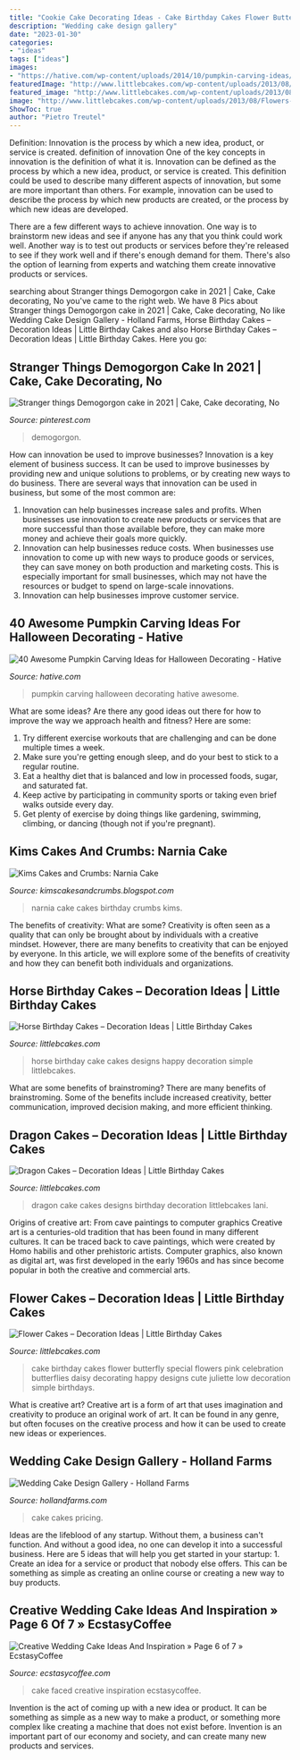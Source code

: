 ```yaml
---
title: "Cookie Cake Decorating Ideas - Cake Birthday Cakes Flower Butterfly Special Flowers Pink Celebration Butterflies Daisy Decorating Happy Designs Cute Juliette Low Decoration Simple Birthdays"
description: "Wedding cake design gallery"
date: "2023-01-30"
categories:
- "ideas"
tags: ["ideas"]
images:
- "https://hative.com/wp-content/uploads/2014/10/pumpkin-carving-ideas/18-house-pumpkin.jpg"
featuredImage: "http://www.littlebcakes.com/wp-content/uploads/2013/08/Flowers-For-Cakes-682x1024.jpg"
featured_image: "http://www.littlebcakes.com/wp-content/uploads/2013/08/Flowers-For-Cakes-682x1024.jpg"
image: "http://www.littlebcakes.com/wp-content/uploads/2013/08/Flowers-For-Cakes-682x1024.jpg"
ShowToc: true
author: "Pietro Treutel"
---
```



Definition: Innovation is the process by which a new idea, product, or service is created.
definition of innovation
One of the key concepts in innovation is the definition of what it is. Innovation can be defined as the process by which a new idea, product, or service is created. This definition could be used to describe many different aspects of innovation, but some are more important than others. For example, innovation can be used to describe the process by which new products are created, or the process by which new ideas are developed.

There are a few different ways to achieve innovation. One way is to brainstorm new ideas and see if anyone has any that you think could work well. Another way is to test out products or services before they're released to see if they work well and if there's enough demand for them. There's also the option of learning from experts and watching them create innovative products or services.

	

		
searching about Stranger things Demogorgon cake in 2021 | Cake, Cake decorating, No you've came to the right web. We have 8 Pics about Stranger things Demogorgon cake in 2021 | Cake, Cake decorating, No like Wedding Cake Design Gallery - Holland Farms, Horse Birthday Cakes – Decoration Ideas | Little Birthday Cakes and also Horse Birthday Cakes – Decoration Ideas | Little Birthday Cakes. Here you go:
		
    
## Stranger Things Demogorgon Cake In 2021 | Cake, Cake Decorating, No

<img loading=lazy src="https://i.pinimg.com/736x/99/4f/f6/994ff6ad4c08e80ea53ec1aa2d1aedde.jpg" onerror="this.onerror=null;this.src='https://tse2.mm.bing.net/th?id=OIP.y7co-lv_0HwGKR2XG_bpFgHaL-&amp;pid=15.1';" alt="Stranger things Demogorgon cake in 2021 | Cake, Cake decorating, No">

_Source: pinterest.com_

>demogorgon. 

	

How can innovation be used to improve businesses?
Innovation is a key element of business success. It can be used to improve businesses by providing new and unique solutions to problems, or by creating new ways to do business. There are several ways that innovation can be used in business, but some of the most common are: 
1. Innovation can help businesses increase sales and profits. When businesses use innovation to create new products or services that are more successful than those available before, they can make more money and achieve their goals more quickly.
2. Innovation can help businesses reduce costs. When businesses use innovation to come up with new ways to produce goods or services, they can save money on both production and marketing costs. This is especially important for small businesses, which may not have the resources or budget to spend on large-scale innovations. 
3. Innovation can help businesses improve customer service.

    
## 40 Awesome Pumpkin Carving Ideas For Halloween Decorating - Hative

<img loading=lazy src="https://hative.com/wp-content/uploads/2014/10/pumpkin-carving-ideas/18-house-pumpkin.jpg" onerror="this.onerror=null;this.src='https://tse4.mm.bing.net/th?id=OIP.WHrcC5F0iUmuE0iraLJGYQHaIh&amp;pid=15.1';" alt="40 Awesome Pumpkin Carving Ideas for Halloween Decorating - Hative">

_Source: hative.com_

>pumpkin carving halloween decorating hative awesome. 

	

What are some ideas?
Are there any good ideas out there for how to improve the way we approach health and fitness? Here are some: 
1. Try different exercise workouts that are challenging and can be done multiple times a week. 
2. Make sure you're getting enough sleep, and do your best to stick to a regular routine. 
3. Eat a healthy diet that is balanced and low in processed foods, sugar, and saturated fat. 
4. Keep active by participating in community sports or taking even brief walks outside every day. 
5. Get plenty of exercise by doing things like gardening, swimming, climbing, or dancing (though not if you're pregnant).

    
## Kims Cakes And Crumbs: Narnia Cake

<img loading=lazy src="http://4.bp.blogspot.com/-G0VypgJCHGU/TiqaL24UshI/AAAAAAAAARQ/ObJBMGK90jw/s1600/narnia+birthday+cake.JPG" onerror="this.onerror=null;this.src='https://tse4.mm.bing.net/th?id=OIP.yRY2XuujGYFNhOPGbaasMQHaJ4&amp;pid=15.1';" alt="Kims Cakes and Crumbs: Narnia Cake">

_Source: kimscakesandcrumbs.blogspot.com_

>narnia cake cakes birthday crumbs kims. 

	

The benefits of creativity: What are some?
Creativity is often seen as a quality that can only be brought about by individuals with a creative mindset. However, there are many benefits to creativity that can be enjoyed by everyone. In this article, we will explore some of the benefits of creativity and how they can benefit both individuals and organizations.

    
## Horse Birthday Cakes – Decoration Ideas | Little Birthday Cakes

<img loading=lazy src="http://www.littlebcakes.com/wp-content/uploads/2014/01/Horse-Cake-Designs.jpg" onerror="this.onerror=null;this.src='https://tse1.mm.bing.net/th?id=OIP.yCzcMelO0MPkeG0zT7a1wQHaE7&amp;pid=15.1';" alt="Horse Birthday Cakes – Decoration Ideas | Little Birthday Cakes">

_Source: littlebcakes.com_

>horse birthday cake cakes designs happy decoration simple littlebcakes. 

	

What are some benefits of brainstroming?
There are many benefits of brainstroming. Some of the benefits include increased creativity, better communication, improved decision making, and more efficient thinking.

    
## Dragon Cakes – Decoration Ideas | Little Birthday Cakes

<img loading=lazy src="http://www.littlebcakes.com/wp-content/uploads/2013/08/Dragon-Cake-Designs-682x1024.jpg" onerror="this.onerror=null;this.src='https://tse2.mm.bing.net/th?id=OIP.eVoFuFGBZvxnsA0bhrtreQHaLH&amp;pid=15.1';" alt="Dragon Cakes – Decoration Ideas | Little Birthday Cakes">

_Source: littlebcakes.com_

>dragon cake cakes designs birthday decoration littlebcakes lani. 

	

Origins of creative art: From cave paintings to computer graphics
Creative art is a centuries-old tradition that has been found in many different cultures. It can be traced back to cave paintings, which were created by Homo habilis and other prehistoric artists. Computer graphics, also known as digital art, was first developed in the early 1960s and has since become popular in both the creative and commercial arts.

    
## Flower Cakes – Decoration Ideas | Little Birthday Cakes

<img loading=lazy src="http://www.littlebcakes.com/wp-content/uploads/2013/08/Flowers-For-Cakes-682x1024.jpg" onerror="this.onerror=null;this.src='https://tse2.mm.bing.net/th?id=OIP.s7SX2qXBO5tLVnymkoSmhAHaLH&amp;pid=15.1';" alt="Flower Cakes – Decoration Ideas | Little Birthday Cakes">

_Source: littlebcakes.com_

>cake birthday cakes flower butterfly special flowers pink celebration butterflies daisy decorating happy designs cute juliette low decoration simple birthdays. 

	

What is creative art?
Creative art is a form of art that uses imagination and creativity to produce an original work of art. It can be found in any genre, but often focuses on the creative process and how it can be used to create new ideas or experiences.

    
## Wedding Cake Design Gallery - Holland Farms

<img loading=lazy src="https://hollandfarms.com/wp-content/gallery/wedding-cakes/P1000334.jpg" onerror="this.onerror=null;this.src='https://tse1.mm.bing.net/th?id=OIP.WZbG_0mw2XvXSJSgl9mmBQHaJ4&amp;pid=15.1';" alt="Wedding Cake Design Gallery - Holland Farms">

_Source: hollandfarms.com_

>cake cakes pricing. 

	

Ideas are the lifeblood of any startup. Without them, a business can't function. And without a good idea, no one can develop it into a successful business. Here are 5 ideas that will help you get started in your startup: 1. Create an idea for a service or product that nobody else offers. This can be something as simple as creating an online course or creating a new way to buy products. 
    
## Creative Wedding Cake Ideas And Inspiration » Page 6 Of 7 » EcstasyCoffee

<img loading=lazy src="https://i1.wp.com/www.ecstasycoffee.com/wp-content/uploads/2016/11/Two-Faced-Cake-wedding-cake.jpg?resize=645%2C1108&amp;ssl=1" onerror="this.onerror=null;this.src='https://tse4.mm.bing.net/th?id=OIP.YIWiIpY32_pu_nDvrvuwrgHaMu&amp;pid=15.1';" alt="Creative Wedding Cake Ideas And Inspiration » Page 6 of 7 » EcstasyCoffee">

_Source: ecstasycoffee.com_

>cake faced creative inspiration ecstasycoffee. 

	

Invention is the act of coming up with a new idea or product. It can be something as simple as a new way to make a product, or something more complex like creating a machine that does not exist before. Invention is an important part of our economy and society, and can create many new products and services.

